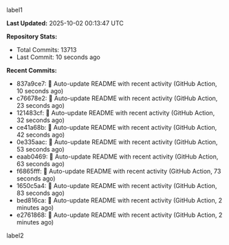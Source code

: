 
label1 
<!-- ACTIVITY_START -->
**Last Updated:** 2025-10-02 00:13:47 UTC

**Repository Stats:**
- Total Commits: 13713
- Last Commit: 10 seconds ago

**Recent Commits:**
- 837a9ce7: 🤖 Auto-update README with recent activity (GitHub Action, 10 seconds ago)
- c76678e2: 🤖 Auto-update README with recent activity (GitHub Action, 23 seconds ago)
- 121483cf: 🤖 Auto-update README with recent activity (GitHub Action, 32 seconds ago)
- ce41a68b: 🤖 Auto-update README with recent activity (GitHub Action, 42 seconds ago)
- 0e335aac: 🤖 Auto-update README with recent activity (GitHub Action, 53 seconds ago)
- eaab0469: 🤖 Auto-update README with recent activity (GitHub Action, 63 seconds ago)
- f6865fff: 🤖 Auto-update README with recent activity (GitHub Action, 73 seconds ago)
- 1650c5a4: 🤖 Auto-update README with recent activity (GitHub Action, 83 seconds ago)
- bed816ca: 🤖 Auto-update README with recent activity (GitHub Action, 2 minutes ago)
- e2761868: 🤖 Auto-update README with recent activity (GitHub Action, 2 minutes ago)
<!-- ACTIVITY_END -->

label2
